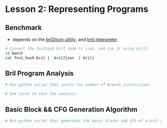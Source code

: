 # Lesson 2:  Representing Programs

## Benchmark
* depends on the [bril2json utility](https://capra.cs.cornell.edu/bril/tools/brilirs.html), and [brili interpreter](https://capra.cs.cornell.edu/bril/tools/brilirs.html)
```sh
# Convert the fnv1hash bril code to json, and run it using brili
cd bench
cat fnv1_hash.bril |  bril2json  | brili
```

## Bril Program Analysis
```sh
# Run python script that counts the number of branch instructions

# Use turnt to test the analysis
```

## Basic Block && CFG Generation Algorithm
```sh
# Run python script that generates the basic blocks and CFG of a bril program and prints the result
```